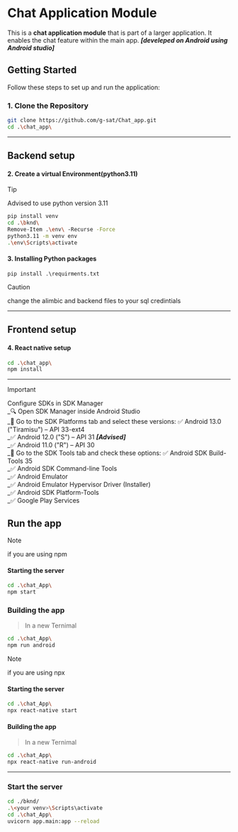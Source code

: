 # Chat Application Module

This is a **chat application module** that is part of a larger application. It enables the chat feature within the main app.
 ___[develeped on Android using Android studio]___ 
## Getting Started

Follow these steps to set up and run the application:

### 1. Clone the Repository
```bash
git clone https://github.com/g-sat/Chat_app.git
cd .\chat_app\
```

---
## Backend setup

#### 2. Create a virtual Environment(python3.11)
>[!tip]
>Advised to use python version 3.11
```bash
pip install venv
cd .\bknd\
Remove-Item .\env\ -Recurse -Force
python3.11 -m venv env
.\env\Scripts\activate
```

#### 3. Installing Python packages
```shell
pip install .\requirments.txt
```
>[!caution]
>change the alimbic and backend files to your sql credintials 

---
## Frontend setup

#### 4. React native setup
```bash
cd .\chat_app\
npm install
```

---
> [!IMPORTANT]
> Configure SDKs in SDK Manager<br/>
> _🔍 Open SDK Manager inside Android Studio<br/>
>   _📌 Go to the SDK Platforms tab and select these versions: ✅ Android 13.0 ("Tiramisu") – API 33-ext4<br/>
>     _✅ Android 12.0 ("S") – API 31 ___[Advised]___ <br/> 
>     _✅ Android 11.0 ("R") – API 30<br/>
>   _📌 Go to the SDK Tools tab and check these options: ✅ Android SDK Build-Tools 35<br/>
>     _✅ Android SDK Command-line Tools<br/>
>     _✅ Android Emulator<br/>
>     _✅ Android Emulator Hypervisor Driver (Installer)<br/>
>     _✅ Android SDK Platform-Tools<br/>
>     _✅ Google Play Services<br/>

## Run the app

>[!Note]
>if you are using npm
#### Starting the server
```bash
cd .\chat_App\
npm start
```
### Building the app
>In a new Ternimal
```bash
cd .\chat_App\
npm run android 
```

>[!Note]
>if you are using npx
#### Starting the server
```bash
cd .\chat_App\
npx react-native start
```
#### Building the app
>In a new Ternimal
```bash
cd .\chat_App\
npx react-native run-android 
```
---
### Start the server
```bash
cd ./bknd/
.\<your venv>\Scripts\activate
cd .\chat_App\
uvicorn app.main:app --reload
```






















